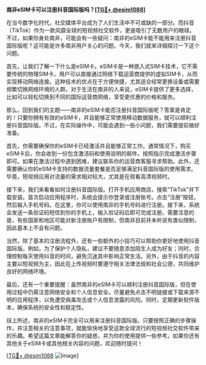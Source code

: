 **南非eSIM卡可以注册抖音国际版吗？[[TG💪+ @esim1088](https://t.me/s/esim1088)]**

在当今数字化时代，社交媒体平台成为了人们生活中不可或缺的一部分。而抖音（TikTok）作为一款风靡全球的短视频社交软件，更是吸引了无数用户的眼球。不过，如果你身处南非，可能会有一些疑问：南非的eSIM卡能不能用来注册抖音国际版呢？这可能是许多南非用户关心的问题。今天，我们就来详细探讨一下这个问题。

首先，让我们了解一下什么是eSIM卡。eSIM卡是一种嵌入式SIM卡技术，它不需要传统的物理SIM卡。用户可以直接通过网络下载运营商提供的虚拟SIM卡，从而实现移动网络连接。这种技术的优点在于方便快捷，尤其适合经常更换设备或需要频繁切换网络环境的人群。对于生活在南非的人来说，eSIM卡提供了更多选择，比如可以轻松切换到不同的国际运营商网络，享受更优惠的价格和服务。

那么，回到我们的主题——南非的eSIM卡能否注册抖音国际版呢？答案是肯定的！只要你拥有有效的eSIM卡，并且能够正常使用移动数据服务，就可以顺利注册抖音国际版。不过，在实际操作中，可能会遇到一些小问题，我们需要提前做好准备。

首先，你需要确保你的eSIM卡已经激活并且能够正常工作。通常情况下，购买eSIM卡后，你会收到一份包含激活码和使用说明的邮件。按照指示完成激活步骤即可。如果在激活过程中遇到困难，建议联系你的运营商客服寻求帮助。此外，还需要确认你的eSIM卡支持的数据流量套餐是否足够满足抖音国际版的使用需求。毕竟，短视频应用对流量的需求相对较大，尤其是在观看高清视频时。

接下来，我们来看看如何注册抖音国际版。打开手机应用商店，搜索“TikTok”并下载安装。首次启动应用程序时，系统会提示你登录或注册账号。点击“注册”按钮，然后输入手机号码。在这里，你可以使用南非的手机号码进行注册。接下来，系统会发送一条验证码短信到你的手机上，输入验证码后即可完成注册。需要注意的是，有些国家和地区可能对新注册账户有限制，但南非目前并未听说有类似限制，因此基本上不会有问题。

当然，除了基本的注册流程外，还有一些额外的小技巧可以帮助你更好地使用抖音国际版。例如，为了保护个人隐私，建议不要随意添加陌生人成为好友；同时，合理控制每天使用抖音的时间，避免沉迷其中影响正常生活。另外，由于抖音的内容主要以短视频为主，因此在上传视频时要遵守相关法律法规和社会公德，共同维护良好的网络环境。

最后，还有一个重要提醒：虽然南非的eSIM卡可以顺利注册抖音国际版，但在使用过程中仍需注意网络安全和个人信息安全。尽量避免点击不明链接或下载来源不明的应用程序，以免遭受病毒攻击或个人信息泄露的风险。同时，定期更新软件版本，确保系统的安全性和稳定性。

综上所述，南非的eSIM卡完全可以用来注册抖音国际版。只要按照正确的步骤操作，并注意相关的注意事项，就能愉快地享受这款全球流行的短视频社交软件带来的乐趣。希望这篇文章能解答你的疑惑，并为你的使用提供一些参考。如果你还有其他关于eSIM卡或其他相关内容的问题，欢迎随时提问！

[[TG💪+ @esim1088](https://t.me/s/esim1088) ![Image](https://i.postimg.cc/4NQfJmqS/Snipaste-2025-05-13-00-14-12.png)]